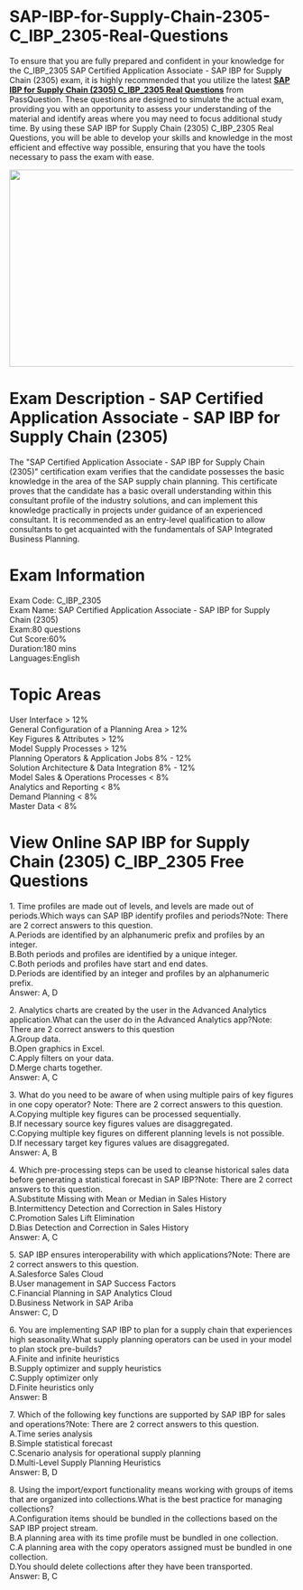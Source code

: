 # SAP-IBP-for-Supply-Chain-2305-C_IBP_2305-Real-Questions
<p>To ensure that you are fully prepared and confident in your knowledge for the C_IBP_2305 SAP Certified Application Associate - SAP IBP for Supply Chain (2305) exam, it is highly recommended that you utilize the latest <strong><a href="https://www.passquestion.com/c_ibp_2305.html">SAP IBP for Supply Chain (2305) C_IBP_2305 Real Questions</a></strong> from PassQuestion. These questions are designed to simulate the actual exam, providing you with an opportunity to assess your understanding of the material and identify areas where you may need to focus additional study time. By using these SAP IBP for Supply Chain (2305) C_IBP_2305 Real Questions, you will be able to develop your skills and knowledge in the most efficient and effective way possible, ensuring that you have the tools necessary to pass the exam with ease.&nbsp;</p>

<p><img alt="" src="https://www.passquestion.com/uploads/pqcom/images/20230828/17f72544fb95a2e459b896d6c5a67d0a.png" style="height:349px; width:618px" /></p>

<h1>Exam Description - SAP Certified Application Associate - SAP IBP for Supply Chain (2305)</h1>

<p>The &quot;SAP Certified Application Associate - SAP IBP for Supply Chain (2305)&quot; certification exam verifies that the candidate possesses the basic knowledge in the area of the SAP supply chain planning. This certificate proves that the candidate has a basic overall understanding within this consultant profile of the industry solutions, and can implement this knowledge practically in projects under guidance of an experienced consultant. It is recommended as an entry-level qualification to allow consultants to get acquainted with the fundamentals of SAP Integrated Business Planning.&nbsp;</p>

<h1>Exam Information</h1>

<p>Exam Code: C_IBP_2305<br />
Exam Name: SAP Certified Application Associate - SAP IBP for Supply Chain (2305)<br />
Exam:80 questions<br />
Cut Score:60%<br />
Duration:180 mins<br />
Languages:English</p>

<h1>Topic Areas</h1>

<p>User Interface &gt; 12%<br />
General Configuration of a Planning Area &gt; 12%<br />
Key Figures &amp; Attributes &gt; 12%<br />
Model Supply Processes &gt; 12%<br />
Planning Operators &amp; Application Jobs 8% - 12%<br />
Solution Architecture &amp; Data Integration 8% - 12%<br />
Model Sales &amp; Operations Processes &lt; 8%<br />
Analytics and Reporting &lt; 8%<br />
Demand Planning &lt; 8%<br />
Master Data &lt; 8%</p>

<h1>View Online SAP IBP for Supply Chain (2305) C_IBP_2305 Free Questions</h1>

<p>1. Time profiles are made out of levels, and levels are made out of periods.Which ways can SAP IBP identify profiles and periods?Note: There are 2 correct answers to this question.<br />
A.Periods are identified by an alphanumeric prefix and profiles by an integer.<br />
B.Both periods and profiles are identified by a unique integer.<br />
C.Both periods and profiles have start and end dates.<br />
D.Periods are identified by an integer and profiles by an alphanumeric prefix.<br />
Answer: A, D</p>

<p>2. Analytics charts are created by the user in the Advanced Analytics application.What can the user do in the Advanced Analytics app?Note: There are 2 correct answers to this question<br />
A.Group data.<br />
B.Open graphics in Excel.<br />
C.Apply filters on your data.<br />
D.Merge charts together.<br />
Answer: A, C</p>

<p>3. What do you need to be aware of when using multiple pairs of key figures in one copy operator? Note: There are 2 correct answers to this question.<br />
A.Copying multiple key figures can be processed sequentially.<br />
B.If necessary source key figures values are disaggregated.<br />
C.Copying multiple key figures on different planning levels is not possible.<br />
D.If necessary target key figures values are disaggregated.<br />
Answer: A, B</p>

<p>4. Which pre-processing steps can be used to cleanse historical sales data before generating a statistical forecast in SAP IBP?Note: There are 2 correct answers to this question.<br />
A.Substitute Missing with Mean or Median in Sales History<br />
B.Intermittency Detection and Correction in Sales History<br />
C.Promotion Sales Lift Elimination<br />
D.Bias Detection and Correction in Sales History<br />
Answer: A, C</p>

<p>5. SAP IBP ensures interoperability with which applications?Note: There are 2 correct answers to this question.<br />
A.Salesforce Sales Cloud<br />
B.User management in SAP Success Factors<br />
C.Financial Planning in SAP Analytics Cloud<br />
D.Business Network in SAP Ariba<br />
Answer: C, D</p>

<p>6. You are implementing SAP IBP to plan for a supply chain that experiences high seasonality.What supply planning operators can be used in your model to plan stock pre-builds?<br />
A.Finite and infinite heuristics<br />
B.Supply optimizer and supply heuristics<br />
C.Supply optimizer only<br />
D.Finite heuristics only<br />
Answer: B</p>

<p>7. Which of the following key functions are supported by SAP IBP for sales and operations?Note: There are 2 correct answers to this question.<br />
A.Time series analysis<br />
B.Simple statistical forecast<br />
C.Scenario analysis for operational supply planning<br />
D.Multi-Level Supply Planning Heuristics<br />
Answer: B, D</p>

<p>8. Using the import/export functionality means working with groups of items that are organized into collections.What is the best practice for managing collections?<br />
A.Configuration items should be bundled in the collections based on the SAP IBP project stream.<br />
B.A planning area with its time profile must be bundled in one collection.<br />
C.A planning area with the copy operators assigned must be bundled in one collection.<br />
D.You should delete collections after they have been transported.<br />
Answer: B, C</p>
